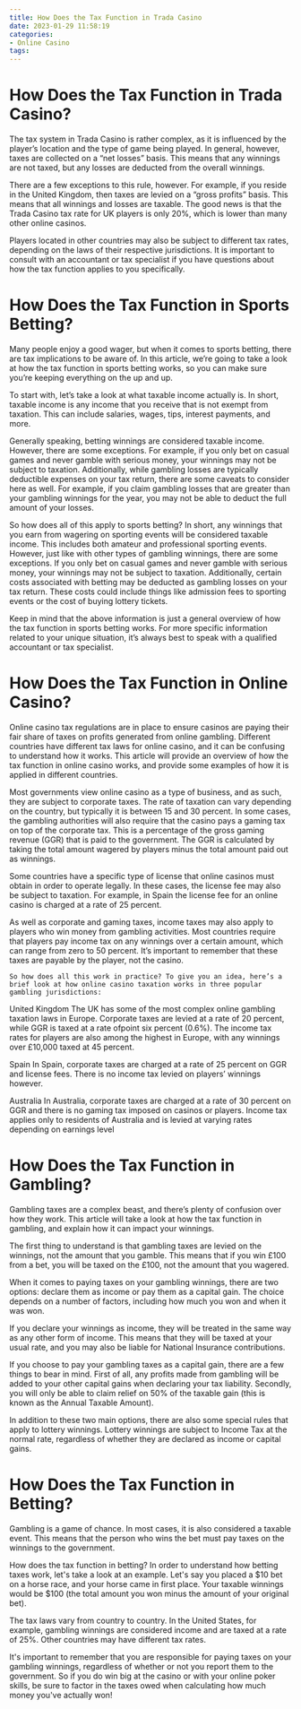 ```yaml
---
title: How Does the Tax Function in Trada Casino
date: 2023-01-29 11:58:19
categories:
- Online Casino
tags:
---
```



#  How Does the Tax Function in Trada Casino?

The tax system in Trada Casino is rather complex, as it is influenced by the player’s location and the type of game being played. In general, however, taxes are collected on a “net losses” basis. This means that any winnings are not taxed, but any losses are deducted from the overall winnings.

There are a few exceptions to this rule, however. For example, if you reside in the United Kingdom, then taxes are levied on a “gross profits” basis. This means that all winnings and losses are taxable. The good news is that the Trada Casino tax rate for UK players is only 20%, which is lower than many other online casinos.

Players located in other countries may also be subject to different tax rates, depending on the laws of their respective jurisdictions. It is important to consult with an accountant or tax specialist if you have questions about how the tax function applies to you specifically.

#  How Does the Tax Function in Sports Betting?

Many people enjoy a good wager, but when it comes to sports betting, there are tax implications to be aware of. In this article, we’re going to take a look at how the tax function in sports betting works, so you can make sure you’re keeping everything on the up and up.

To start with, let’s take a look at what taxable income actually is. In short, taxable income is any income that you receive that is not exempt from taxation. This can include salaries, wages, tips, interest payments, and more.

Generally speaking, betting winnings are considered taxable income. However, there are some exceptions. For example, if you only bet on casual games and never gamble with serious money, your winnings may not be subject to taxation. Additionally, while gambling losses are typically deductible expenses on your tax return, there are some caveats to consider here as well. For example, if you claim gambling losses that are greater than your gambling winnings for the year, you may not be able to deduct the full amount of your losses.

So how does all of this apply to sports betting? In short, any winnings that you earn from wagering on sporting events will be considered taxable income. This includes both amateur and professional sporting events. However, just like with other types of gambling winnings, there are some exceptions. If you only bet on casual games and never gamble with serious money, your winnings may not be subject to taxation. Additionally, certain costs associated with betting may be deducted as gambling losses on your tax return. These costs could include things like admission fees to sporting events or the cost of buying lottery tickets.

Keep in mind that the above information is just a general overview of how the tax function in sports betting works. For more specific information related to your unique situation, it’s always best to speak with a qualified accountant or tax specialist.

#  How Does the Tax Function in Online Casino?

Online casino tax regulations are in place to ensure casinos are paying their fair share of taxes on profits generated from online gambling. Different countries have different tax laws for online casino, and it can be confusing to understand how it works. This article will provide an overview of how the tax function in online casino works, and provide some examples of how it is applied in different countries.

Most governments view online casino as a type of business, and as such, they are subject to corporate taxes. The rate of taxation can vary depending on the country, but typically it is between 15 and 30 percent. In some cases, the gambling authorities will also require that the casino pays a gaming tax on top of the corporate tax. This is a percentage of the gross gaming revenue (GGR) that is paid to the government. The GGR is calculated by taking the total amount wagered by players minus the total amount paid out as winnings.

Some countries have a specific type of license that online casinos must obtain in order to operate legally. In these cases, the license fee may also be subject to taxation. For example, in Spain the license fee for an online casino is charged at a rate of 25 percent.

As well as corporate and gaming taxes, income taxes may also apply to players who win money from gambling activities. Most countries require that players pay income tax on any winnings over a certain amount, which can range from zero to 50 percent. It’s important to remember that these taxes are payable by the player, not the casino.


    So how does all this work in practice? To give you an idea, here’s a brief look at how online casino taxation works in three popular gambling jurisdictions: 

United Kingdom 
The UK has some of the most complex online gambling taxation laws in Europe. Corporate taxes are levied at a rate of 20 percent, while GGR is taxed at a rate ofpoint six percent (0.6%). The income tax rates for players are also among the highest in Europe, with any winnings over £10,000 taxed at 45 percent. 

Spain 
In Spain, corporate taxes are charged at a rate of 25 percent on GGR and license fees. There is no income tax levied on players’ winnings however. 

Australia 
In Australia, corporate taxes are charged at a rate of 30 percent on GGR and there is no gaming tax imposed on casinos or players. Income tax applies only to residents of Australia and is levied at varying rates depending on earnings level

#  How Does the Tax Function in Gambling?

Gambling taxes are a complex beast, and there’s plenty of confusion over how they work. This article will take a look at how the tax function in gambling, and explain how it can impact your winnings.

The first thing to understand is that gambling taxes are levied on the winnings, not the amount that you gamble. This means that if you win £100 from a bet, you will be taxed on the £100, not the amount that you wagered.

When it comes to paying taxes on your gambling winnings, there are two options: declare them as income or pay them as a capital gain. The choice depends on a number of factors, including how much you won and when it was won.

If you declare your winnings as income, they will be treated in the same way as any other form of income. This means that they will be taxed at your usual rate, and you may also be liable for National Insurance contributions.

If you choose to pay your gambling taxes as a capital gain, there are a few things to bear in mind. First of all, any profits made from gambling will be added to your other capital gains when declaring your tax liability. Secondly, you will only be able to claim relief on 50% of the taxable gain (this is known as the Annual Taxable Amount).

In addition to these two main options, there are also some special rules that apply to lottery winnings. Lottery winnings are subject to Income Tax at the normal rate, regardless of whether they are declared as income or capital gains.

#  How Does the Tax Function in Betting?

Gambling is a game of chance. In most cases, it is also considered a taxable event. This means that the person who wins the bet must pay taxes on the winnings to the government.

How does the tax function in betting? In order to understand how betting taxes work, let's take a look at an example. Let's say you placed a $10 bet on a horse race, and your horse came in first place. Your taxable winnings would be $100 (the total amount you won minus the amount of your original bet).

The tax laws vary from country to country. In the United States, for example, gambling winnings are considered income and are taxed at a rate of 25%. Other countries may have different tax rates.

It's important to remember that you are responsible for paying taxes on your gambling winnings, regardless of whether or not you report them to the government. So if you do win big at the casino or with your online poker skills, be sure to factor in the taxes owed when calculating how much money you've actually won!